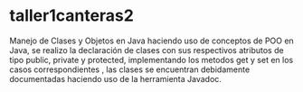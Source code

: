 # taller1canteras2
Manejo de Clases y Objetos en Java
haciendo uso de conceptos de POO en Java, se realizo la declaración de clases con sus respectivos atributos de tipo public, private y protected, implementando los metodos get y set en los casos correspondientes , las clases se encuentran debidamente documentadas haciendo uso de la herramienta Javadoc.

